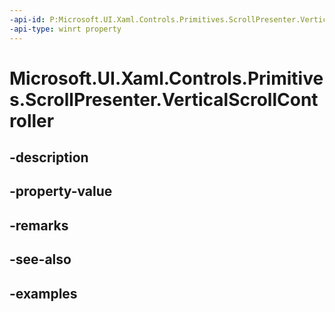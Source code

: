```yaml
---
-api-id: P:Microsoft.UI.Xaml.Controls.Primitives.ScrollPresenter.VerticalScrollController
-api-type: winrt property
---
```


# Microsoft.UI.Xaml.Controls.Primitives.ScrollPresenter.VerticalScrollController

<!--
public Microsoft.UI.Xaml.Controls.Primitives.IScrollController VerticalScrollController { get; set; }
-->


## -description

## -property-value

## -remarks

## -see-also

## -examples


